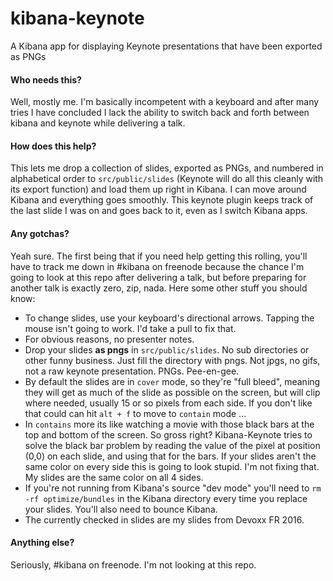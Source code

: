 # kibana-keynote
A Kibana app for displaying Keynote presentations that have been exported as PNGs

#### Who needs this?
Well, mostly me. I'm basically incompetent with a keyboard and after many tries I have concluded I lack the ability to switch back and forth between kibana and keynote while delivering a talk.

#### How does this help?
This lets me drop a collection of slides, exported as PNGs, and numbered in alphabetical order to `src/public/slides` (Keynote will do all this cleanly with its export function) and load them up right in Kibana. I can move around Kibana and everything goes smoothly. This keynote plugin keeps track of the last slide I was on and goes back to it, even as I switch Kibana apps.

#### Any gotchas?
Yeah sure. The first being that if you need help getting this rolling, you'll have to track me down in #kibana on freenode because the chance I'm going to look at this repo after delivering a talk, but before preparing for another talk is exactly zero, zip, nada. Here some other stuff you should know:

- To change slides, use your keyboard's directional arrows. Tapping the mouse isn't going to work. I'd take a pull to fix that.
- For obvious reasons, no presenter notes.
- Drop your slides **as pngs** in `src/public/slides`. No sub directories or other funny business. Just fill the directory with pngs. Not jpgs, no gifs, not a raw keynote presentation. PNGs. Pee-en-gee.
- By default the slides are in `cover` mode, so they're "full bleed", meaning they will get as much of the slide as possible on the screen, but will clip where needed, usually 15 or so pixels from each side. If you don't like that could can hit `alt + f` to move to `contain` mode ...
- In `contains` more its like watching a movie with those black bars at the top and bottom of the screen. So gross right? Kibana-Keynote tries to solve the black bar problem by reading the value of the pixel at position (0,0) on each slide, and using that for the bars. If your slides aren't the same color on every side this is going to look stupid. I'm not fixing that. My slides are the same color on all 4 sides.
- If you're not running from Kibana's source "dev mode" you'll need to `rm -rf optimize/bundles` in the Kibana directory every time you replace your slides. You'll also need to bounce Kibana.
- The currently checked in slides are my slides from Devoxx FR 2016.

#### Anything else?
Seriously, #kibana on freenode. I'm not looking at this repo.
